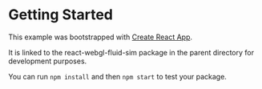 # Getting Started

This example was bootstrapped with [Create React App](https://github.com/facebook/create-react-app).

It is linked to the react-webgl-fluid-sim package in the parent directory for development purposes.

You can run `npm install` and then `npm start` to test your package.
